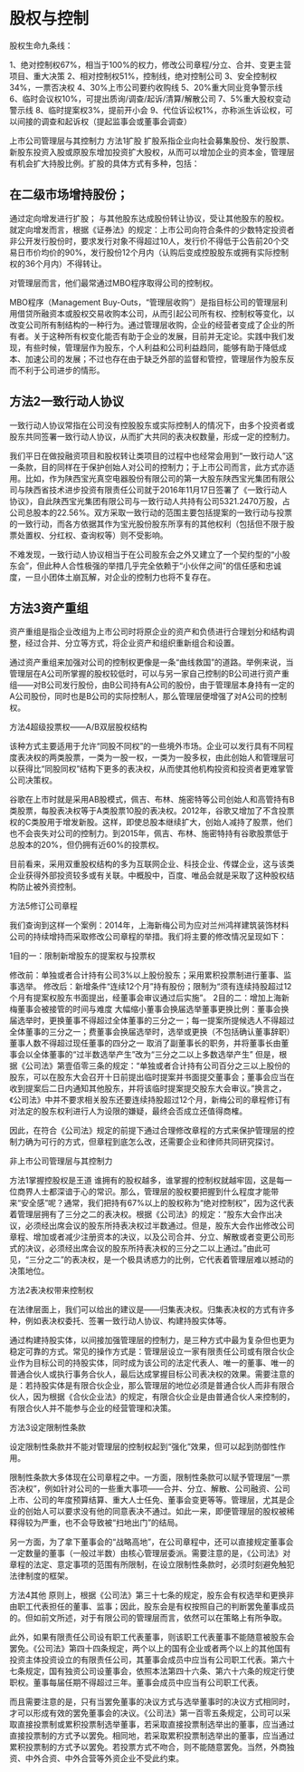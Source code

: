 # 股权与控制

股权生命九条线：

1、绝对控制权67%，相当于100%的权力，修改公司章程/分立、合并、变更主营项目、重大决策
2、相对控制权51%，控制线，绝对控制公司
3、安全控制权34%，一票否决权
4、30%上市公司要约收购线
5、20%重大同业竞争警示线
6、临时会议权10%，可提出质询/调查/起诉/清算/解散公司
7、5%重大股权变动警示线
8、临时提案权3%，提前开小会
9、代位诉讼权1%，亦称派生诉讼权，可以间接的调查和起诉权（提起监事会或董事会调查）

上市公司管理层与其控制力
方法1扩股
扩股系指企业向社会募集股份、发行股票、新股东投资入股或原股东增加投资扩大股权，从而可以增加企业的资本金，管理层有机会扩大持股比例。扩股的具体方式有多种，包括：

## 在二级市场增持股份；

通过定向增发进行扩股；
与其他股东达成股份转让协议，受让其他股东的股权。
就定向增发而言，根据《证券法》的规定：上市公司向符合条件的少数特定投资者非公开发行股份时，要求发行对象不得超过10人，发行价不得低于公告前20个交易日市价均价的90%，发行股份12个月内（认购后变成控股股东或拥有实际控制权的36个月内）不得转让。

对管理层而言，他们最常通过MBO程序取得公司的控制权。

MBO程序（Management Buy-Outs，“管理层收购”）是指目标公司的管理层利用借贷所融资本或股权交易收购本公司，从而引起公司所有权、控制权等变化，以改变公司所有制结构的一种行为。通过管理层收购，企业的经营者变成了企业的所有者。关于这种所有权变化能否有助于企业的发展，目前并无定论。实践中我们发现，有些时候，管理层作为股东，个人利益和公司利益趋同，能够有助于降低成本、加速公司的发展；不过也存在由于缺乏外部的监督和管控，管理层作为股东反而不利于公司进步的情形。

## 方法2一致行动人协议

一致行动人协议常指在公司没有控股股东或实际控制人的情况下，由多个投资者或股东共同签署一致行动人协议，从而扩大共同的表决权数量，形成一定的控制力。

我们平日在做投融资项目和股权转让类项目的过程中也经常会用到“一致行动人”这一条款，目的同样在于保护创始人对公司的控制力；于上市公司而言，此方式亦适用。比如，作为陕西宝光真空电器股份有限公司的第一大股东陕西宝光集团有限公司与陕西省技术进步投资有限责任公司就于2016年11月17日签署了《一致行动人协议》，自此陕西宝光集团有限公司与一致行动人共持有公司5321.2470万股，占公司总股本的22.56%。双方采取一致行动的范围主要包括提案的一致行动与投票的一致行动，而各方依据其作为宝光股份股东所享有的其他权利（包括但不限于股票处置权、分红权、查询权等）则不受影响。

不难发现，一致行动人协议相当于在公司股东会之外又建立了一个契约型的“小股东会”，但此种人合性极强的举措几乎完全依赖于“小伙伴之间”的信任感和忠诚度，一旦小团体土崩瓦解，对企业的控制力也将不复存在。

## 方法3资产重组

资产重组是指企业改组为上市公司时将原企业的资产和负债进行合理划分和结构调整，经过合并、分立等方式，将企业资产和组织重新组合和设置。


通过资产重组来加强对公司的控制权更像是一条“曲线救国”的道路。举例来说，当管理层在A公司所掌握的股权较低时，可以与另一家自己控制的B公司进行资产重组——对B公司发行股份，由B公司持有A公司的股份，由于管理层本身持有一定的A公司股份，同时也是B公司的实际控制人，那么管理层便增强了对A公司的控制权。

方法4超级投票权——A/B双层股权结构

该种方式主要适用于允许“同股不同权”的一些境外市场。企业可以发行具有不同程度表决权的两类股票，一类为一股一权，一类为一股多权，由此创始人和管理层可以获得比“同股同权”结构下更多的表决权，从而使其他机构投资和投资者更难掌管公司决策权。


谷歌在上市时就是采用AB股模式，佩吉、布林、施密特等公司创始人和高管持有B类股票，每股表决权等于A类股票10股的表决权。2012年，谷歌又增加了不含投票权的C类股用于增发新股。这样，即使总股本继续扩大，创始人减持了股票，他们也不会丧失对公司的控制力。到2015年，佩吉、布林、施密特持有谷歌股票低于总股本的20%，但仍拥有近60%的投票权。

目前看来，采用双重股权结构的多为互联网企业、科技企业、传媒企业，这与该类企业获得外部投资较多或有关联。中概股中，百度、唯品会就是采取了这种股权结构防止被外资控制。

方法5修订公司章程

我们查询到这样一个案例：2014年，上海新梅公司为应对兰州鸿祥建筑装饰材料公司的持续增持而采取修改公司章程的举措。我们将主要的修改情况呈现如下：

1目的一：限制新增股东的提案权与投票权

修改前：单独或者合计持有公司3%以上股份股东；采用累积投票制进行董事、监事选举。
修改后：新增条件“连续12个月”持有股份；限制为“须有连续持股超过12个月有提案权股东书面提出，经董事会审议通过后实施”。
2目的二：增加上海新梅董事会被接管的时间与难度
大幅缩小董事会换届选举董事更换比例：董事会换届选举时，更换董事不得超过全体董事的三分之一；每一提案所提候选人不得超过全体董事的三分之一；费董事会换届选举时，选举或更换（不包括确认董事辞职）董事人数不得超过现任董事的四分之一
取消了副董事长的职务，并将董事长由董事会以全体董事的“过半数选举产生”改为“三分之二以上多数选举产生”
但是，根据《公司法》第壹佰零三条的规定：“单独或者合计持有公司百分之三以上股份的股东，可以在股东大会召开十日前提出临时提案并书面提交董事会；董事会应当在收到提案后二日内通知其他股东，并将该临时提案提交股东大会审议。”换言之，《公司法》中并不要求相关股东还要连续持股超过12个月，新梅公司的章程修订有对法定的股东权利进行人为设限的嫌疑，最终会否成立还值得商榷。

因此，在符合《公司法》规定的前提下通过合理修改章程的方式来保护管理层的控制力确为可行的方式，但章程到底怎么改，还需要企业和律师共同研究探讨。

非上市公司管理层与其控制力

方法1掌握控股权是王道
谁拥有的股权越多，谁掌握的控制权就越牢固，这是每一位商界人士都深谙于心的常识。那么，管理层的股权要把握到什么程度才能带来“安全感”呢？通常，我们把持有67%以上的股权称为“绝对控制权”，因为这代表着管理层拥有了三分之二的表决权。根据《公司法》的规定：“股东大会作出决议，必须经出席会议的股东所持表决权过半数通过。但是，股东大会作出修改公司章程、增加或者减少注册资本的决议，以及公司合并、分立、解散或者变更公司形式的决议，必须经出席会议的股东所持表决权的三分之二以上通过。”由此可见，“三分之二”的表决权，是一个极具诱惑力的比例，它代表着管理层难以撼动的决策地位。

方法2表决权带来控制权

在法律层面上，我们可以给出的建议是——归集表决权。归集表决权的方式有许多种，例如表决权委托、签署一致行动人协议、构建持股实体等。


通过构建持股实体，以间接加强管理层的控制力，是三种方式中最为复杂但也更为稳定可靠的方式。常见的操作方式是：管理层设立一家有限责任公司或有限合伙企业作为目标公司的持股实体，同时成为该公司的法定代表人、唯一的董事、唯一的普通合伙人或执行事务合伙人，最后达成掌握目标公司表决权的效果。需要注意的是：若持股实体是有限合伙企业，那么管理层的地位必须是普通合伙人而非有限合伙人，因为根据《合伙企业法》的规定，有限合伙企业是由普通合伙人来控制的，有限合伙人并不能参与企业的经营管理和决策。

方法3设定限制性条款

设定限制性条款并不能对管理层的控制权起到“强化”效果，但可以起到防御性作用。

限制性条款大多体现在公司章程之中。一方面，限制性条款可以赋予管理层“一票否决权”，例如针对公司的一些重大事项——合并、分立、解散、公司融资、公司上市、公司的年度预算结算、重大人士任免、董事会变更等等。管理层，尤其是企业的创始人可以要求没有他的同意表决不通过。如此一来，即便管理层的股权被稀释得较为严重，也不会导致被“扫地出门”的结局。

另一方面，为了拿下董事会的“战略高地”，在公司章程中，还可以直接规定董事会一定数量的董事（一般过半数）由核心管理层委派。需要注意的是，《公司法》对章程的法定、意定事项的范围有所限制，在设立限制性条款时，必须时刻避免触犯法律制度的框架。

方法4其他
原则上，根据《公司法》第三十七条的规定，股东会有权选举和更换非由职工代表担任的董事、监事；因此，股东会是有权按照自己的判断罢免董事成员的。但如前文所述，对于有限公司的管理层而言，依然可以在策略上有所争取。


此外，如果有限责任公司设有职工代表董事，则该职工代表董事不能随意被股东会罢免。《公司法》第四十四条规定，两个以上的国有企业或者两个以上的其他国有投资主体投资设立的有限责任公司，其董事会成员中应当有公司职工代表。第六十七条规定，国有独资公司设董事会，依照本法第四十六条、第六十六条的规定行使职权。董事每届任期不得超过三年。董事会成员中应当有公司职工代表。

而且需要注意的是，只有当罢免董事的决议方式与选举董事时的决议方式相同时，才可以形成有效的罢免董事会的决议。《公司法》第一百零五条规定，公司可以采取直接投票制或累积投票制选举董事，若采取直接投票制选举出的董事，应当通过直接投票制的方式予以罢免。相同地，若采取累积投票制选举出的董事，应当通过累积投票制的方式予以罢免。若投票方式不吻合，则不能随意罢免。当然，外商独资、中外合资、中外合营等外资企业不受此约束。
